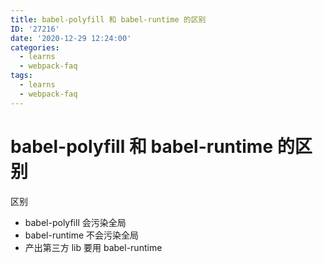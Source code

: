 ```yaml
---
title: babel-polyfill 和 babel-runtime 的区别
ID: '27216'
date: '2020-12-29 12:24:00'
categories:
  - learns
  - webpack-faq
tags:
  - learns
  - webpack-faq
---
```


# babel-polyfill 和 babel-runtime 的区别

区别

- babel-polyfill 会污染全局
- babel-runtime 不会污染全局
- 产出第三方 lib 要用 babel-runtime
 
